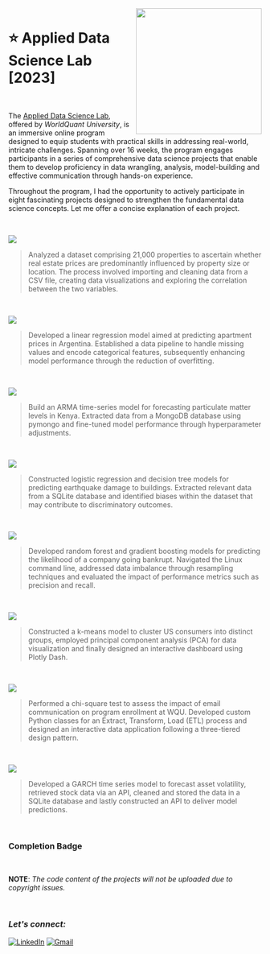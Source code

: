 <img align="right" src="https://upload.wikimedia.org/wikipedia/commons/7/72/WQU_logo_color.png" width="250">

# :star: Applied Data Science Lab [2023]
<br>

The [Applied Data Science Lab](https://www.wqu.edu/programs/applied-ds-lab/), offered by *WorldQuant University*, is an immersive online program designed to equip students with practical skills in addressing real-world, intricate challenges. Spanning over 16 weeks, the program engages participants in a series of comprehensive data science projects that enable them to develop proficiency in data wrangling, analysis, model-building and effective communication through hands-on experience.

Throughout the program, I had the opportunity to actively participate in eight fascinating projects designed to strengthen the fundamental data science concepts. Let me offer a concise explanation of each project.

<br>

![](https://img.shields.io/badge/Project%201-Housing%20in%20Mexico-eb3470?style=for-the-badge)
> Analyzed a dataset comprising 21,000 properties to ascertain whether real estate prices are predominantly influenced by property size or location. The process involved importing and cleaning data from a CSV file, creating data visualizations and exploring the correlation between the two variables.
<br>

![](https://img.shields.io/badge/Project%202-Apartment%20Sales%20in%20Buenos%20Aires-green?style=for-the-badge)
> Developed a linear regression model aimed at predicting apartment prices in Argentina. Established a data pipeline to handle missing values and encode categorical features, subsequently enhancing model performance through the reduction of overfitting.
<br>

![](https://img.shields.io/badge/Project%203-Air%20Quality%20in%20Nairobi-990098?style=for-the-badge)
> Build an ARMA time-series model for forecasting particulate matter levels in Kenya. Extracted data from a MongoDB database using pymongo and fine-tuned model performance through hyperparameter adjustments.
<br>

![](https://img.shields.io/badge/Project%204-Earthquake%20Damage%20in%20Nepal-fcba03?style=for-the-badge)
> Constructed logistic regression and decision tree models for predicting earthquake damage to buildings. Extracted relevant data from a SQLite database and identified biases within the dataset that may contribute to discriminatory outcomes.
<br>

![](https://img.shields.io/badge/Project%205-Bankruptcy%20in%20Poland-fc4903?style=for-the-badge)
> Developed random forest and gradient boosting models for predicting the likelihood of a company going bankrupt. Navigated the Linux command line, addressed data imbalance through resampling techniques and evaluated the impact of performance metrics such as precision and recall.
<br>

![](https://img.shields.io/badge/Project%206-Customer%20Segmentation%20in%20the%20US-f22ce2?style=for-the-badge)
> Constructed a k-means model to cluster US consumers into distinct groups, employed principal component analysis (PCA) for data visualization and finally designed an interactive dashboard using Plotly Dash.
<br>

![](https://img.shields.io/badge/Project%207-A/B%20Testing%20at%20worldquant%20University-orange?style=for-the-badge)
> Performed a chi-square test to assess the impact of email communication on program enrollment at WQU. Developed custom Python classes for an Extract, Transform, Load (ETL) process and designed an interactive data application following a three-tiered design pattern.
<br>

![](https://img.shields.io/badge/Project%208-volatality%20forecasting%20in%20india-54c7b9?style=for-the-badge)
> Developed a GARCH time series model to forecast asset volatility, retrieved stock data via an API, cleaned and stored the data in a SQLite database and lastly constructed an API to deliver model predictions.
<br>

### Completion Badge
<br>

**NOTE**: *The code content of the projects will not be uploaded due to copyright issues.*

<br>

### ***Let's connect:*** 
[![LinkedIn](https://img.shields.io/badge/linkedin-%230077B5.svg?style=for-the-badge&logo=linkedin&logoColor=white)](https://www.linkedin.com/in/rohit-rannavre) 
[![Gmail](https://img.shields.io/badge/Gmail-D14836?style=for-the-badge&logo=gmail&logoColor=white)](mailto:rohit.rannavre@gmail.com)
